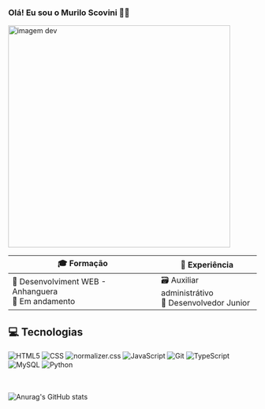 ### Olá! Eu sou o Murilo Scovini 👋🏼

<img src="https://i.ytimg.com/vi/_ITiwPMUzho/hq720.jpg?sqp=-oaymwEhCK4FEIIDSFryq4qpAxMIARUAAAAAGAElAADIQj0AgKJD&rs=AOn4CLCls9y0qG_CXF-FM1MBz8Cckv1sZw" alt= "imagem dev" width="450"/>

<br>

| 🎓 Formação          | 💼 Experiência         |
| --------------------- | --------------------- |
|📌 Desenvolviment WEB - Anhanguera <br>📘 Em andamento | 🗃️ Auxiliar administrátivo <br> 🎯 Desenvolvedor Junior   |

## 💻 Tecnologias

<div style="display: inline_block">
<img align="center" alt="HTML5" src="https://img.shields.io/badge/HTML5-E34F26.svg?style=for-the-badge&logo=HTML5&logoColor=white">
<img align="center" alt="CSS" src="https://img.shields.io/badge/CSS-663399.svg?style=for-the-badge&logo=CSS&logoColor=white">
<img align="center" alt="normalizer.css" src="https://img.shields.io/badge/Normalize.css-E3695F.svg?style=for-the-badge&logo=normalizedotcss&logoColor=white">
<img align="center" alt="JavaScript" src="https://img.shields.io/badge/JavaScript-F7DF1E.svg?style=for-the-badge&logo=JavaScript&logoColor=black">
  <img align="center" alt="Git" src="https://img.shields.io/badge/Git-F05032.svg?style=for-the-badge&logo=Git&logoColor=white">
<img align="center" alt="TypeScript" src="https://img.shields.io/badge/TypeScript-3178C6.svg?style=for-the-badge&logo=TypeScript&logoColor=white">
<img align="center" alt="MySQL" src="https://img.shields.io/badge/MySQL-4479A1.svg?style=for-the-badge&logo=MySQL&logoColor=white">
<img align="center" alt="Python" src="https://img.shields.io/badge/Python-3776AB.svg?style=for-the-badge&logo=Python&logoColor=white">
</div><br><br>

![Anurag's GitHub stats](https://github-readme-stats.vercel.app/api?username=Murilo-front&show_icons=true&theme=merko)
